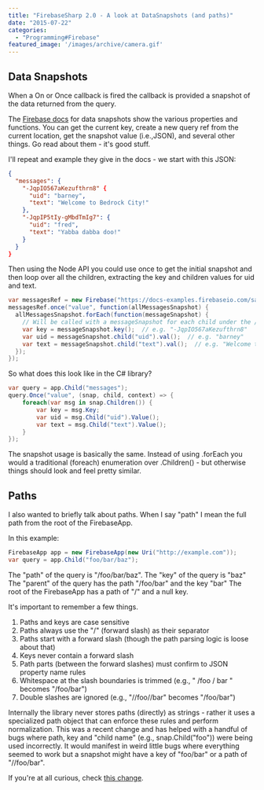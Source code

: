 ```yaml
---
title: "FirebaseSharp 2.0 - A look at DataSnapshots (and paths)"
date: "2015-07-22"
categories: 
  - "Programming#Firebase"
featured_image: '/images/archive/camera.gif'
---
```


## Data Snapshots

When a On or Once callback is fired the callback is provided a snapshot of the data returned from the query.

The [Firebase docs](https://www.firebase.com/docs/web/api/datasnapshot/) for data snapshots show the various properties and functions. You can get the current key, create a new query ref from the current location, get the snapshot value (i.e.,JSON), and several other things. Go read about them - it's good stuff.

I'll repeat and example they give in the docs - we start with this JSON:

```json
{
  "messages": {
    "-JqpIO567aKezufthrn8" {
      "uid": "barney",
      "text": "Welcome to Bedrock City!"
    },
    "-JqpIP5tIy-gMbdTmIg7": {
      "uid": "fred",
      "text": "Yabba dabba doo!"
    }
  }
}
```

Then using the Node API you could use once to get the initial snapshot and then loop over all the children, extracting the key and children values for uid and text.

```csharp
var messagesRef = new Firebase("https://docs-examples.firebaseio.com/samplechat/messages");
messagesRef.once("value", function(allMessagesSnapshot) {
  allMessagesSnapshot.forEach(function(messageSnapshot) {
    // Will be called with a messageSnapshot for each child under the /messages/ node
    var key = messageSnapshot.key();  // e.g. "-JqpIO567aKezufthrn8"
    var uid = messageSnapshot.child("uid").val();  // e.g. "barney"
    var text = messageSnapshot.child("text").val();  // e.g. "Welcome to Bedrock City!"
  });
});
```

So what does this look like in the C# library?

```csharp
var query = app.Child("messages");
query.Once("value", (snap, child, context) => {
    foreach(var msg in snap.Children()) {
        var key = msg.Key;
        var uid = msg.Child("uid").Value();
        var text = msg.Child("text").Value();
    }
});
```

The snapshot usage is basically the same. Instead of using .forEach you would a traditional (foreach) enumeration over .Children() - but otherwise things should look and feel pretty similar.

## Paths

I also wanted to briefly talk about paths. When I say "path" I mean the full path from the root of the FirebaseApp.

In this example:

```csharp
FirebaseApp app = new FirebaseApp(new Uri("http://example.com"));
var query = app.Child("foo/bar/baz");
```

The "path" of the query is "/foo/bar/baz". The "key" of the query is "baz" The "parent" of the query has the path "/foo/bar" and the key "bar" The root of the FirebaseApp has a path of "/" and a null key.

It's important to remember a few things.

1. Paths and keys are case sensitive
2. Paths always use the "/" (forward slash) as their separator
3. Paths start with a forward slash (though the path parsing logic is loose about that)
4. Keys never contain a forward slash
5. Path parts (between the forward slashes) must confirm to JSON property name rules
6. Whitespace at the slash boundaries is trimmed (e.g., " /foo / bar " becomes "/foo/bar")
7. Double slashes are ignored (e.g., "//foo//bar" becomes "/foo/bar")

Internally the library never stores paths (directly) as strings - rather it uses a specialized path object that can enforce these rules and perform normalization. This was a recent change and has helped with a handful of bugs where path, key and "child name" (e.g., snap.Child("foo")) were being used incorrectly. It would manifest in weird little bugs where everything seemed to work but a snapshot might have a key of "foo/bar" or a path of "//foo/bar".

If you're at all curious, check [this change](https://github.com/bubbafat/FirebaseSharp/commit/2b7361153726c569901ab2ec082e716b3fd05b97).
